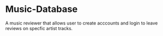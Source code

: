 # Music-Database
A music reviewer that allows user to create acccounts and login to leave reviews on specfic artist tracks.
